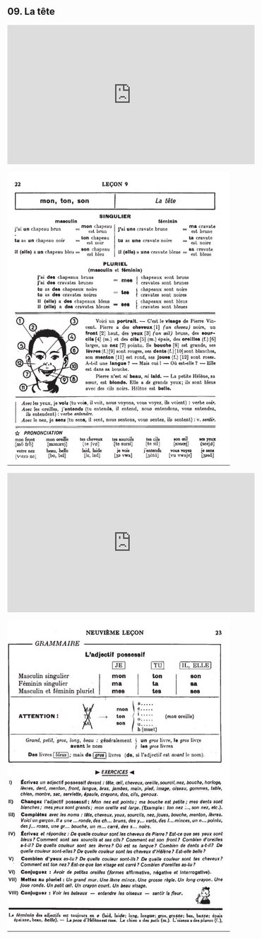## 09. La tête

<iframe width="560" height="315" src="https://www.youtube.com/embed/2LjQZgGM4Yk" frameborder="0" allow="accelerometer; autoplay; encrypted-media; gyroscope; picture-in-picture" allowfullscreen></iframe>

![09A](img/09A.JPG)

<iframe width="560" height="315" src="https://www.youtube.com/embed/LRnpaDCNv7A" frameborder="0" allow="accelerometer; autoplay; encrypted-media; gyroscope; picture-in-picture" allowfullscreen></iframe>

![09B](img/09B.JPG)